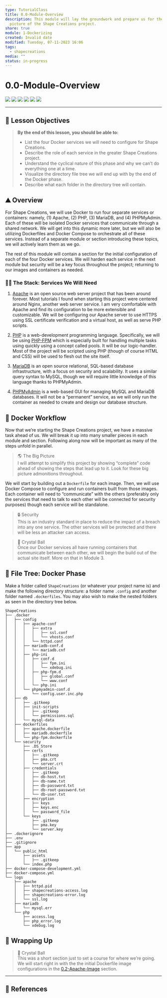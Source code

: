 ```yaml
---  
type: TutorialClass  
title: 0.0-Module-Overview  
description: This module will lay the groundwork and prepare us for the big  
  picture of the Shape Creations project.  
share: true  
module: 1-Dockerizing  
created: Invalid date  
modified: Tuesday, 07-11-2023 16:06  
tags:  
  - shapecreations  
media: ""  
status: in-progress  
---  
```

  
  
# 0.0-Module-Overview  
  
![](https://img.shields.io/badge/-Apache-D22128?logo=apache&logoColor=white&style=plastic) ![](https://img.shields.io/badge/-Docker-2496ED?logo=docker&logoColor=white&style=plastic) ![](https://img.shields.io/badge/-JavaScript-F7DF1E?logo=javascript&logoColor=white&style=plastic) ![](https://img.shields.io/badge/-MariaDB-003545?logo=mariadb&logoColor=white&style=plastic) ![](https://img.shields.io/badge/-PHP-777BB4?logo=php&logoColor=white&style=plastic) ![](https://img.shields.io/badge/-PHPMyAdmin-6C78AF?logo=phpmyadmin&logoColor=white&style=plastic)  
  
---  
  
## 🎯 Lesson Objectives  
  
> **By the end of this lesson, you should be able to:**  
> - List the four Docker services we will need to configure for Shape Creations.  
> - Describe the role of each service in the greater Shape Creations project.  
> - Understand the cyclical nature of this phase and why we can’t do everything one at a time.  
> - Visualize the directory file tree we will end up with by the end of the Docker phase.  
> - Describe what each folder in the directory tree will contain.  
  
## ⛰ Overview  
  
For Shape Creations, we will use Docker to run four separate services or containers: namely, (1) Apache, (2) PHP, (3) MariaDB, and (4) PHPMyAdmin. Each of these will be isolated Docker services that communicate through a shared network. We will get into this dynamic more later, but we will also be utilizing Dockerfiles and Docker Compose to orchestrate all of these services. Instead of a separate module or section introducing these topics, we will actively learn them as we go.  
  
The rest of this module will contain a section for the initial configuration of each of the four Docker services. We will harden each service in the next module but security will be a key focus throughout the project; returning to our images and containers as needed.  
  
### 🐕‍🦺 The Stack: Services We Will Need  
  
1) [Apache](https://httpd.apache.org/) is an open source web server project that has been around forever. Most tutorials I found when starting this project were centered around Nginx, another web server service. I am very comfortable with Apache and find its configuration to be more extensible and customizable. We will be configuring our Apache server to use HTTPS using SSL certificate verification and a virtual host, as well as serve PHP scripts.  
  
2) [PHP](https://www.php.net/) is a web-development programming language. Specifically, we will be using [PHP-FPM](https://www.php.net/) which is especially built for handling multiple tasks using quickly using a concept called pools. It will be our logic-handler. Most of the project will be scripted using PHP (though of course HTML and CSS) will be used to flesh out the site itself.  
  
3) [MariaDB](https://mariadb.com/) is an open source relational, SQL-based database infrastructure, with a focus on security and scalability. It uses a similar query syntax to MySQL, though we will require little knowledge of this language thanks to PHPMyAdmin.  
  
4) [PHPMyAdmin](https://www.phpmyadmin.net/) is a web-based GUI for managing MySQL and MariaDB databases. It will not be a “permanent” service, as we will only run the container as needed to create and design our database structure.  
  
## 💼 Docker Workflow  
  
Now that we’re starting the Shape Creations project, we have a massive task ahead of us. We will break it up into many smaller pieces in each module and section. Following along now will be important as many of the steps unfold in parallel.  
  
> 🌎 The Big Picture    
> I will attempt to simplify this project by showing “complete” code ahead of showing the steps that lead up to it. Look for these big picture admonitions throughout.  
  
We will start by building out a `Dockerfile` for each image. Then, we will use Docker Compose to configure and run containers built from those images. Each container will need to “communicate” with the others (preferably only the services that need to talk to each other will be connected for security purposes) though each service will be standalone.  
  
> 🔒 Security    
>This is an industry standard in place to reduce the impact of a breach into any one service. The other services will be protected and there will be less an attacker can access.  
  
> 🔮 Crystal Ball    
> Once our Docker services all have running containers that communicate between each other, we will begin the build out of the actual site itself. More on that in Module 3.  
  
## 🌴 File Tree: Docker Phase  
  
Make a folder called `ShapeCreations` (or whatever your project name is) and make the following directory structure: a folder name `.config` and another folder named `.dockerfiles`. You may also wish to make the nested folders as seen in the directory tree below.  
  
```shell  
ShapeCreations  
├── .docker  
│   ├── config  
│   │   ├── apache-conf  
│   │   │   ├── extra  
│   │   │   │   ├── ssl.conf  
│   │   │   │   └── vhosts.conf  
│   │   │   └── httpd.conf  
│   │   ├── mariadb-conf.d  
│   │   │   └── mariadb.cnf  
│   │   ├── php-ini  
│   │   │   ├── conf.d  
│   │   │   │   ├── fpm.ini  
│   │   │   │   └── xdebug.ini  
│   │   │   ├── php-fpm.d  
│   │   │   │   ├── global.conf  
│   │   │   │   └── www.conf  
│   │   │   └── php.ini  
│   │   └── phpmyadmin-conf.d  
│   │       └── config.user.inc.php  
│   ├── db  
│   │   ├── .gitkeep  
│   │   ├── init-scripts  
│   │   │   ├── .gitkeep  
│   │   │   └── permissions.sql  
│   │   └── mysql-data  
│   ├── dockerfiles  
│   │   ├── apache.dockerfile  
│   │   ├── mariadb.dockerfile  
│   │   └── php-fpm.dockerfile  
│   └── security  
│       ├── .DS_Store  
│       ├── certs  
│       │   ├── .gitkeep  
│       │   ├── pma.crt  
│       │   └── server.crt  
│       ├── credentials  
│       │   ├── .gitkeep  
│       │   ├── db-host.txt  
│       │   ├── db-name.txt  
│       │   ├── db-password.txt  
│       │   ├── db-root-password.txt  
│       │   └── db-user.txt  
│       ├── encryption  
│       │   ├── keys  
│       │   ├── keys.enc  
│       │   └── password_file  
│       └── keys  
│           ├── .gitkeep  
│           ├── pma.key  
│           └── server.key  
├── .dockerignore  
├── .env  
├── .gitignore  
├── app  
│   └── public_html  
│       ├── assets  
│       │   ├── .gitkeep  
│       └── index.php  
├── docker-compose-development.yml  
├── docker-compose.yml  
└── logs  
    ├── apache  
    │   ├── httpd.pid  
    │   ├── shapecreations-access.log  
    │   ├── shapecreations-error.log  
    │   └── ssl.log  
    ├── mariadb  
    │   └── mysql.err  
    └── php  
        ├── access.log  
        ├── php_error.log  
        └── xdebug.log  
```  
  
## 🎁 Wrapping Up  
  
> 🔮 Crystal Ball    
> This was a short section just to set a course for where we’re going. We will start right in with the the initial Dockerfile image configurations in the [0.2-Apache-Image](./0.2-Apache-Image.md#) section.  
  
---  
  
## 📖 References  
